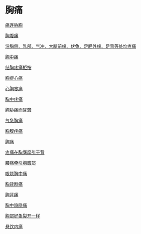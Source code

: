 # 胸痛[痛连胁胸](https://www.gmzyjc.com/search/result?wd=痛连胁胸)[胸腹痛](https://www.gmzyjc.com/search/result?wd=胸腹痛)[沿胸侧、乳部、气冲、大腿前缘、伏兔、足胫外缘、足背等处均疼痛](https://www.gmzyjc.com/search/result?wd=沿胸侧、乳部、气冲、大腿前缘、伏兔、足胫外缘、足背等处均疼痛)[胸中痛](https://www.gmzyjc.com/search/result?wd=胸中痛)[结胸疼痛拒按](https://www.gmzyjc.com/search/result?wd=结胸疼痛拒按)[胸痹心痛](https://www.gmzyjc.com/search/result?wd=胸痹心痛)[心胸寒痛](https://www.gmzyjc.com/search/result?wd=心胸寒痛)[胸中疼痛](https://www.gmzyjc.com/search/result?wd=胸中疼痛)[胸胁痛而耳聋](https://www.gmzyjc.com/search/result?wd=胸胁痛而耳聋)[气急胸痛](https://www.gmzyjc.com/search/result?wd=气急胸痛)[胸腹疼痛](https://www.gmzyjc.com/search/result?wd=胸腹疼痛)[胸痛](https://www.gmzyjc.com/search/result?wd=胸痛)[疼痛在胸膺牵引于背](https://www.gmzyjc.com/search/result?wd=疼痛在胸膺牵引于背)[腰痛牵引胸膺部](https://www.gmzyjc.com/search/result?wd=腰痛牵引胸膺部)[咳烦胸中痛](https://www.gmzyjc.com/search/result?wd=咳烦胸中痛)[胸背剧痛](https://www.gmzyjc.com/search/result?wd=胸背剧痛)[胸背痛](https://www.gmzyjc.com/search/result?wd=胸背痛)[胸中隐隐痛](https://www.gmzyjc.com/search/result?wd=胸中隐隐痛)[胸部好象裂开一样](https://www.gmzyjc.com/search/result?wd=胸部好象裂开一样)[悬饮内痛](https://www.gmzyjc.com/search/result?wd=悬饮内痛)